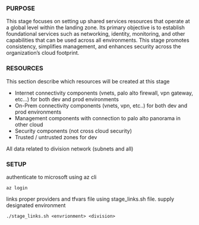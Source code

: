 ### PURPOSE
This stage focuses on setting up shared services resources that operate at a global level within the landing zone. Its primary objective is to establish foundational services such as networking, identity, monitoring, and other capabilities that can be used across all environments. This stage promotes consistency, simplifies management, and enhances security across the organization’s cloud footprint.

### RESOURCES
This section describe which resources will be created at this stage
- Internet connectivity components (vnets, palo alto firewall, vpn gateway, etc...) for both dev and prod environments
- On-Prem connectivity components (vnets, vpn, etc..) for both dev and prod environments
- Management components with connection to palo alto panorama in other cloud
- Security components (not cross cloud security)
- Trusted / untrusted zones for dev

All data related to division network (subnets and all) 

### SETUP
authenticate to microsoft using az cli <br>
``` 
az login
 ```

links proper providers and tfvars file using stage_links.sh file.
supply designated environment<br>

```
./stage_links.sh <envrionment> <division>
```